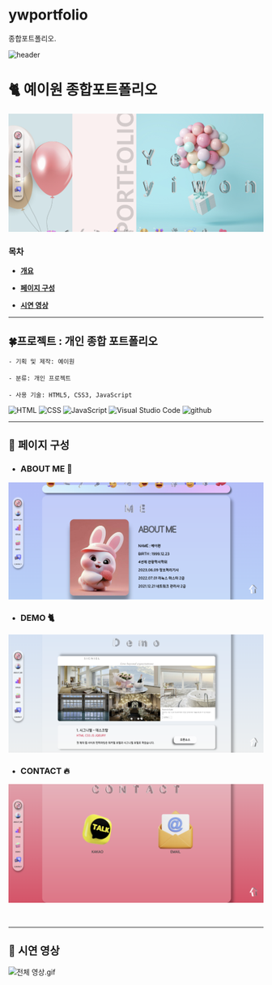 # ywportfolio
종합포트폴리오.

![header](https://capsule-render.vercel.app/api?type=Soft&color=F1B4BB&height=150&section=header&text=YE%202W&fontSize=80&fontColor=132043&animation=blink)

# 🐈 예이원 종합포트폴리오 

![종합사이트1.png](img%2F%EC%A2%85%ED%95%A9%EC%82%AC%EC%9D%B4%ED%8A%B81.png)

### 목차
<b>

- [개요](#프로젝트--개인-종합-포트폴리오-)

- [페이지 구성](#-페이지-구성-)

- [시연 영상](#-시연-영상-)

</b>

---

## 🍀프로젝트 : 개인 종합 포트폴리오 


    - 기획 및 제작: 예이원

    - 분류: 개인 프로젝트

    - 사용 기술: HTML5, CSS3, JavaScript

![HTML](https://img.shields.io/badge/HTML-ef6262?style=for-the-badge&logo=html5&logoColor=white) ![CSS](https://img.shields.io/badge/CSS-2B2A4C?&style=for-the-badge&logo=css3&logoColor=white) ![JavaScript](https://img.shields.io/badge/JavaScript-F7DF1E?style=for-the-badge&logo=JavaScript&logoColor=white) ![Visual Studio Code](https://img.shields.io/badge/Visual_Studio_Code-0078D4?style=for-the-badge&logo=visual%20studio%20code&logoColor=white) ![github](https://img.shields.io/badge/GitHub-100000?style=for-the-badge&logo=github&logoColor=white)

---

## 👀 페이지 구성 

- ### ABOUT ME 🙈
![aboutme.png](img%2Faboutme.png)

- ### DEMO 🐈
![demo1.png](img%2Fdemo1.png)

- ### CONTACT 🔥
![contact.png](img%2Fcontact.png)

<br>

---

## 👀 시연 영상 
![전체 영상.gif](img%2F%EC%A0%84%EC%B2%B4%20%EC%98%81%EC%83%81.gif)



